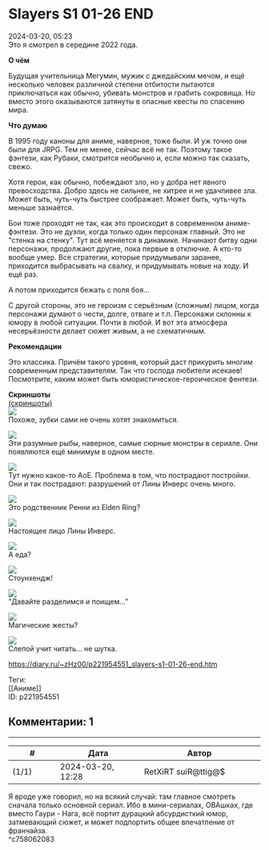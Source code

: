 Slayers S1 01-26 END
====================

  
2024-03-20, 05:23  
 Это я смотрел в середине 2022 года.   
   
  **О чём**    
   
 Будущая учительница Мегумин, мужик с джедайским мечом, и ещё несколько человек различной степени отбитости пытаются приключаться как обычно, убивать монстров и грабить сокровища. Но вместо этого оказываются затянуты в опасные квесты по спасению мира.   
   
  **Что думаю**    
   
 В 1995 году каноны для аниме, наверное, тоже были. И уж точно они были для JRPG. Тем не менее, сейчас всё не так. Поэтому такое фэнтези, как Рубаки, смотрится необычно и, если можно так сказать, свежо.   
   
 Хотя герои, как обычно, побеждают зло, но у добра нет явного превосходства. Добро здесь не сильнее, не хитрее и не удачливее зла. Может быть, чуть-чуть быстрее соображает. Может быть, чуть-чуть меньше зазнаётся.   
   
 Бои тоже проходят не так, как это происходит в современном аниме-фэнтези. Это не дуэли, когда только один персонаж главный. Это не "стенка на стенку". Тут всё меняется в динамике. Начинают битву одни персонажи, продолжают другие, пока первые в отключке. А кто-то вообще умер. Все стратегии, которые придумывали заранее, приходится выбрасывать на свалку, и придумывать новые на ходу. И ещё раз.   
   
 А потом приходится бежать с поля боя...   
   
 С другой стороны, это не героизм с серьёзным (сложным) лицом, когда персонажи думают о чести, долге, отваге и т.п. Персонажи склонны к юмору в любой ситуации. Почти в любой. И вот эта атмосфера несерьёзности делает сюжет живым, а не схематичным.   
   
   
  **Рекомендации**    
   
 Это классика. Причём такого уровня, который даст прикурить многим современным представителям. Так что господа любители исекаев! Посмотрите, каким может быть юмористическое-героическое фентези.   
   
  **Скриншоты**    
  [(скриншоты)](https://zHz00.diary.ru/p221954551.htm?index=1#linkmore221954551m1)       
  [![](https://e.radikal.host/2024/03/20/Slayers---05-DVDRip-768x576-x264-AC3.mkv_snapshot_05.34.jpg)](https://radikal.host/i/dWQ8oe)    
 Похоже, зубки сами не очень хотят знакомиться.   
   
  [![](https://e.radikal.host/2024/03/20/Slayers---05-DVDRip-768x576-x264-AC3.mkv_snapshot_06.49.jpg)](https://radikal.host/i/dWQ4iv)    
 Эти разумные рыбы, наверное, самые сюрные монстры в сериале. Они появляются ещё минимум в одном месте.   
   
  [![](https://e.radikal.host/2024/03/20/Slayers---07-DVDRip-768x576-x264-AC3.mkv_snapshot_07.12.jpg)](https://radikal.host/i/dWQ6zU)    
 Тут нужно какое-то AoE. Проблема в том, что пострадают постройки. Они и так пострадают: разрушений от Лины Инверс очень много.   
   
  [![](https://e.radikal.host/2024/03/20/Slayers---07-DVDRip-768x576-x264-AC3.mkv_snapshot_16.07.jpg)](https://radikal.host/i/dWQE6n)    
 Это родственник Ренни из Elden Ring?   
   
  [![](https://e.radikal.host/2024/03/20/Slayers---08-DVDRip-768x576-x264-AC3.mkv_snapshot_03.41.jpg)](https://radikal.host/i/dWQKTB)    
 Настоящее лицо Лины Инверс.   
   
  [![](https://e.radikal.host/2024/03/20/Slayers---08-DVDRip-768x576-x264-AC3.mkv_snapshot_12.27.jpg)](https://radikal.host/i/dWQV1O)    
 А еда?   
   
  [![](https://e.radikal.host/2024/03/20/Slayers---12-DVDRip-768x576-x264-AC3.mkv_snapshot_07.56.jpg)](https://radikal.host/i/dWQhSx)    
 Стоунхендж!   
   
  [![](https://e.radikal.host/2024/03/20/Slayers---22-DVDRip-768x576-x264-AC3.mkv_snapshot_06.08.jpg)](https://radikal.host/i/dWQiUI)    
 "Давайте разделимся и поищем..."   
   
  [![](https://e.radikal.host/2024/03/20/Slayers---22-DVDRip-768x576-x264-AC3.mkv_snapshot_07.37.jpg)](https://radikal.host/i/dWQGBh)    
 Магические жесты?   
   
  [![](https://e.radikal.host/2024/03/20/Slayers---23-DVDRip-768x576-x264-AC3.mkv_snapshot_06.48.jpg)](https://radikal.host/i/dWQO7C)    
 Слепой учит читать... не шутка.   
      
  
<https://diary.ru/~zHz00/p221954551_slayers-s1-01-26-end.htm>  
  
Теги:  
[[Аниме]]  
ID: p221954551  


Комментарии: 1
--------------

  


---



|         #         |              Дата              |                     Автор                     |           ID           |
| --- | --- | --- | --- |
| (1/1) | 2024-03-20, 12:28 | RetXiRT suiR@ttig@$ | c758062083 |

  
 Я вроде уже говорил, но на всякий случай: там главное смотреть сначала только основной сериал. Ибо в мини-сериалах, ОВАшках, где вместо Гаури - Нага, всё портит дурацкий абсурдисткий юмор, затмевающий сюжет, и может подпортить общее впечатление от франчайза.   
 ^c758062083